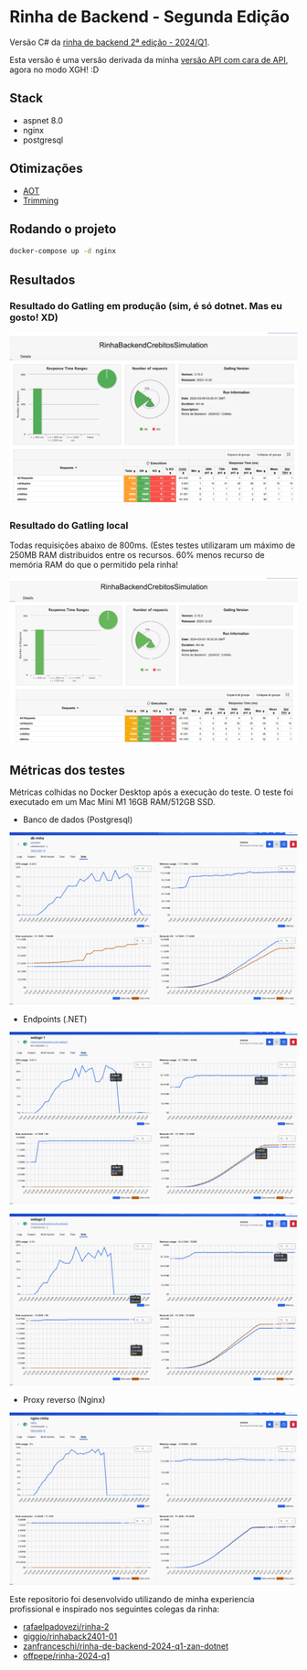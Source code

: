 ﻿# Rinha de Backend - Segunda Edição

Versão C# da [rinha de backend 2ª edição - 2024/Q1](https://github.com/zanfranceschi/rinha-de-backend-2024-q1). 

Esta versão é uma versão derivada da minha [versão API com cara de API](https://github.com/jonathanperis/rinha2-back-end-bora-dale), agora no modo XGH! :D

## Stack

- aspnet 8.0
- nginx
- postgresql

## Otimizações

- [AOT](https://learn.microsoft.com/en-us/dotnet/core/deploying/native-aot)
- [Trimming](https://learn.microsoft.com/en-us/dotnet/core/deploying/trimming/trimming-options?pivots=dotnet-8-0#trimming-framework-library-features)

## Rodando o projeto

```bash
docker-compose up -d nginx
```

## Resultados

### Resultado do Gatling em produção (sim, é só dotnet. Mas eu gosto! XD)

![Gatling-Prod](docs/screenshots/gatling-prod.png)

### Resultado do Gatling local

Todas requisições abaixo de 800ms. (Estes testes utilizaram um máximo de 250MB RAM distribuidos entre os recursos. 60% menos recurso de memória RAM do que o permitido pela rinha!

![Gatling](docs/screenshots/gatling.png)

## Métricas dos testes

Métricas colhidas no Docker Desktop após a execução do teste. O teste foi executado em um Mac Mini M1 16GB RAM/512GB SSD.

- Banco de dados (Postgresql)

![Banco de dados](docs/screenshots/metrica-banco-de-dados.jpeg)

- Endpoints (.NET)

![Endpoint 1 da API](docs/screenshots/metrica-api-endpoint-1.jpeg)

![Endpoint 1 da API](docs/screenshots/metrica-api-endpoint-2.jpeg)

- Proxy reverso (Nginx)

![Proxy reverso](docs/screenshots/metrica-proxy-reverso.jpeg)

Este repositorio foi desenvolvido utilizando de minha experiencia profissional e inspirado nos seguintes colegas da rinha:

- [rafaelpadovezi/rinha-2](https://github.com/rafaelpadovezi/rinha-2)
- [giggio/rinhaback2401-01](https://github.com/giggio/rinhaback2401-01)
- [zanfranceschi/rinha-de-backend-2024-q1-zan-dotnet](https://github.com/zanfranceschi/rinha-de-backend-2024-q1-zan-dotnet)
- [offpepe/rinha-2024-q1](https://github.com/offpepe/rinha-2024-q1)